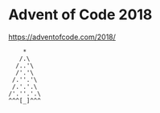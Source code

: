 # Advent of Code 2018

https://adventofcode.com/2018/

        *
       /.\
      /..'\
      /'.'\
     /.''.'\
     /.'.'.\
    /'.''.'.\
    ^^^[_]^^^
